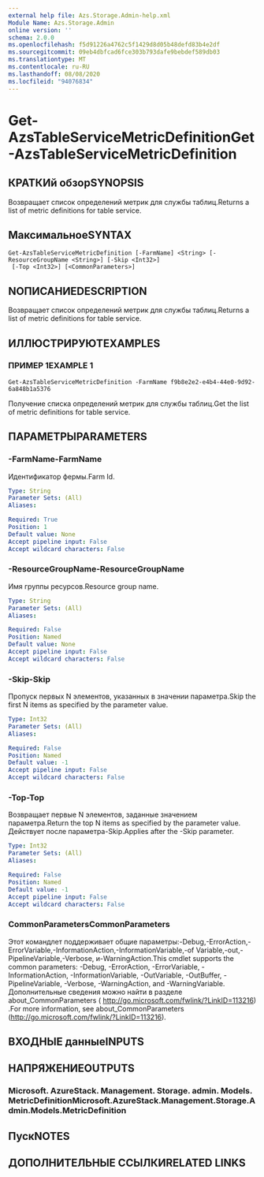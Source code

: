 ```yaml
---
external help file: Azs.Storage.Admin-help.xml
Module Name: Azs.Storage.Admin
online version: ''
schema: 2.0.0
ms.openlocfilehash: f5d91226a4762c5f1429d8d05b48defd83b4e2df
ms.sourcegitcommit: 09eb4dbfcad6fce303b793dafe9bebdef589db03
ms.translationtype: MT
ms.contentlocale: ru-RU
ms.lasthandoff: 08/08/2020
ms.locfileid: "94076834"
---
```

# <span data-ttu-id="e7a5c-101">Get-AzsTableServiceMetricDefinition</span><span class="sxs-lookup"><span data-stu-id="e7a5c-101">Get-AzsTableServiceMetricDefinition</span></span>

## <span data-ttu-id="e7a5c-102">КРАТКИй обзор</span><span class="sxs-lookup"><span data-stu-id="e7a5c-102">SYNOPSIS</span></span>
<span data-ttu-id="e7a5c-103">Возвращает список определений метрик для службы таблиц.</span><span class="sxs-lookup"><span data-stu-id="e7a5c-103">Returns a list of metric definitions for table service.</span></span>

## <span data-ttu-id="e7a5c-104">Максимальное</span><span class="sxs-lookup"><span data-stu-id="e7a5c-104">SYNTAX</span></span>

```
Get-AzsTableServiceMetricDefinition [-FarmName] <String> [-ResourceGroupName <String>] [-Skip <Int32>]
 [-Top <Int32>] [<CommonParameters>]
```

## <span data-ttu-id="e7a5c-105">NОПИСАНИЕ</span><span class="sxs-lookup"><span data-stu-id="e7a5c-105">DESCRIPTION</span></span>
<span data-ttu-id="e7a5c-106">Возвращает список определений метрик для службы таблиц.</span><span class="sxs-lookup"><span data-stu-id="e7a5c-106">Returns a list of metric definitions for table service.</span></span>

## <span data-ttu-id="e7a5c-107">ИЛЛЮСТРИРУЮТ</span><span class="sxs-lookup"><span data-stu-id="e7a5c-107">EXAMPLES</span></span>

### <span data-ttu-id="e7a5c-108">ПРИМЕР 1</span><span class="sxs-lookup"><span data-stu-id="e7a5c-108">EXAMPLE 1</span></span>
```
Get-AzsTableServiceMetricDefinition -FarmName f9b8e2e2-e4b4-44e0-9d92-6a848b1a5376
```

<span data-ttu-id="e7a5c-109">Получение списка определений метрик для службы таблиц.</span><span class="sxs-lookup"><span data-stu-id="e7a5c-109">Get the list of metric definitions for table service.</span></span>

## <span data-ttu-id="e7a5c-110">ПАРАМЕТРЫ</span><span class="sxs-lookup"><span data-stu-id="e7a5c-110">PARAMETERS</span></span>

### <span data-ttu-id="e7a5c-111">-FarmName</span><span class="sxs-lookup"><span data-stu-id="e7a5c-111">-FarmName</span></span>
<span data-ttu-id="e7a5c-112">Идентификатор фермы.</span><span class="sxs-lookup"><span data-stu-id="e7a5c-112">Farm Id.</span></span>

```yaml
Type: String
Parameter Sets: (All)
Aliases:

Required: True
Position: 1
Default value: None
Accept pipeline input: False
Accept wildcard characters: False
```

### <span data-ttu-id="e7a5c-113">-ResourceGroupName</span><span class="sxs-lookup"><span data-stu-id="e7a5c-113">-ResourceGroupName</span></span>
<span data-ttu-id="e7a5c-114">Имя группы ресурсов.</span><span class="sxs-lookup"><span data-stu-id="e7a5c-114">Resource group name.</span></span>

```yaml
Type: String
Parameter Sets: (All)
Aliases:

Required: False
Position: Named
Default value: None
Accept pipeline input: False
Accept wildcard characters: False
```

### <span data-ttu-id="e7a5c-115">-Skip</span><span class="sxs-lookup"><span data-stu-id="e7a5c-115">-Skip</span></span>
<span data-ttu-id="e7a5c-116">Пропуск первых N элементов, указанных в значении параметра.</span><span class="sxs-lookup"><span data-stu-id="e7a5c-116">Skip the first N items as specified by the parameter value.</span></span>

```yaml
Type: Int32
Parameter Sets: (All)
Aliases:

Required: False
Position: Named
Default value: -1
Accept pipeline input: False
Accept wildcard characters: False
```

### <span data-ttu-id="e7a5c-117">-Top</span><span class="sxs-lookup"><span data-stu-id="e7a5c-117">-Top</span></span>
<span data-ttu-id="e7a5c-118">Возвращает первые N элементов, заданные значением параметра.</span><span class="sxs-lookup"><span data-stu-id="e7a5c-118">Return the top N items as specified by the parameter value.</span></span>
<span data-ttu-id="e7a5c-119">Действует после параметра-Skip.</span><span class="sxs-lookup"><span data-stu-id="e7a5c-119">Applies after the -Skip parameter.</span></span>

```yaml
Type: Int32
Parameter Sets: (All)
Aliases:

Required: False
Position: Named
Default value: -1
Accept pipeline input: False
Accept wildcard characters: False
```

### <span data-ttu-id="e7a5c-120">CommonParameters</span><span class="sxs-lookup"><span data-stu-id="e7a5c-120">CommonParameters</span></span>
<span data-ttu-id="e7a5c-121">Этот командлет поддерживает общие параметры:-Debug,-ErrorAction,-ErrorVariable,-InformationAction,-InformationVariable,-of Variable,-out,-PipelineVariable,-Verbose, и-WarningAction.</span><span class="sxs-lookup"><span data-stu-id="e7a5c-121">This cmdlet supports the common parameters: -Debug, -ErrorAction, -ErrorVariable, -InformationAction, -InformationVariable, -OutVariable, -OutBuffer, -PipelineVariable, -Verbose, -WarningAction, and -WarningVariable.</span></span> <span data-ttu-id="e7a5c-122">Дополнительные сведения можно найти в разделе about_CommonParameters ( http://go.microsoft.com/fwlink/?LinkID=113216) .</span><span class="sxs-lookup"><span data-stu-id="e7a5c-122">For more information, see about_CommonParameters (http://go.microsoft.com/fwlink/?LinkID=113216).</span></span>

## <span data-ttu-id="e7a5c-123">ВХОДНЫЕ данные</span><span class="sxs-lookup"><span data-stu-id="e7a5c-123">INPUTS</span></span>

## <span data-ttu-id="e7a5c-124">НАПРЯЖЕНИЕ</span><span class="sxs-lookup"><span data-stu-id="e7a5c-124">OUTPUTS</span></span>

### <span data-ttu-id="e7a5c-125">Microsoft. AzureStack. Management. Storage. admin. Models. MetricDefinition</span><span class="sxs-lookup"><span data-stu-id="e7a5c-125">Microsoft.AzureStack.Management.Storage.Admin.Models.MetricDefinition</span></span>

## <span data-ttu-id="e7a5c-126">Пуск</span><span class="sxs-lookup"><span data-stu-id="e7a5c-126">NOTES</span></span>

## <span data-ttu-id="e7a5c-127">ДОПОЛНИТЕЛЬНЫЕ ССЫЛКИ</span><span class="sxs-lookup"><span data-stu-id="e7a5c-127">RELATED LINKS</span></span>
